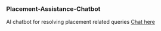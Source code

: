 ### Placement-Assistance-Chatbot
AI chatbot for resolving placement related queries
<a href="https://placementbot.pythonanywhere.com/">Chat here</a>
